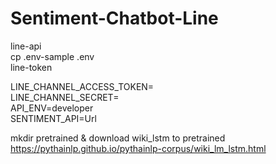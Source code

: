 # Sentiment-Chatbot-Line
line-api\
cp .env-sample .env\
line-token

LINE_CHANNEL_ACCESS_TOKEN=\
LINE_CHANNEL_SECRET=\
API_ENV=developer\
SENTIMENT_API=Url

mkdir pretrained & download wiki_lstm to pretrained\
https://pythainlp.github.io/pythainlp-corpus/wiki_lm_lstm.html
